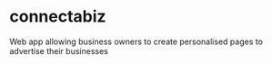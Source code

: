 # connectabiz
Web app allowing business owners to create personalised pages to advertise their businesses
